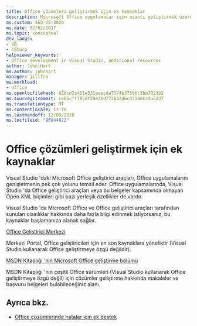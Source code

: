 ```yaml
---
title: Office çözümleri geliştirmek için ek kaynaklar
description: Microsoft Office uygulamalar için uzantı geliştirmek üzere kullanabileceğiniz ek kaynaklar hakkında bilgi edinin.
ms.custom: SEO-VS-2020
ms.date: 02/02/2017
ms.topic: conceptual
dev_langs:
- VB
- CSharp
helpviewer_keywords:
- Office development in Visual Studio, additional resources
author: John-Hart
ms.author: johnhart
manager: jillfra
ms.workload:
- office
ms.openlocfilehash: 828cd2c451e531eeecda7574b5750bc3bb7023b2
ms.sourcegitcommit: ce85cff795df29e2bd773b4346cd718dccda5337
ms.translationtype: MT
ms.contentlocale: tr-TR
ms.lasthandoff: 12/08/2020
ms.locfileid: "96844822"
---
```

# <a name="additional-resources-to-develop-office-solutions"></a>Office çözümleri geliştirmek için ek kaynaklar
  Visual Studio 'daki Microsoft Office geliştirici araçları, Office uygulamalarını genişletmenin pek çok yolunu temsil eder. Office uygulamalarında, Visual Studio 'da Office geliştirici araçları veya bu belgeler kapsamında olmayan Open XML biçimleri gibi bazı yerleşik özellikler de vardır.

 Visual Studio 'da Microsoft Office ve Office geliştirici araçları tarafından sunulan olasılıklar hakkında daha fazla bilgi edinmek istiyorsanız, bu kaynaklar başlamanıza olanak sağlar.

[Office Geliştirici Merkezi](https://developer.microsoft.com/office/docs)

Merkezi Portal, Office geliştiricileri için en son kaynaklara yöneliktir (Visual Studio kullanarak Office geliştirmeye özgü değildir).

[MSDN Kitaplığı 'nın Microsoft Office geliştirme bölümü](/previous-versions/office/office-12/bb726434(v=office.12))

MSDN Kitaplığı 'nın çeşitli Office sürümleri (Visual Studio kullanarak Office geliştirmeye özgü değil) için çözümler geliştirme hakkında makaleler ve başvuru belgeleri bulabileceğiniz alanı.

## <a name="see-also"></a>Ayrıca bkz.
- [Office çözümlerinde hatalar için ek destek](../vsto/additional-support-for-errors-in-office-solutions.md)
